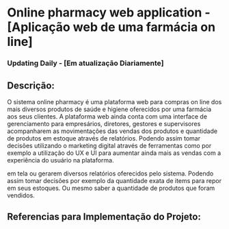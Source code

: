 # Online pharmacy web application - [Aplicação web de uma farmácia on line]

### Updating Daily - [Em atualização Diariamente]

## Descrição:

O sistema online pharmacy é uma plataforma web para compras on line dos mais diversos produtos de saúde e higiene oferecidos por uma farmácia aos seus clientes. A plataforma web ainda conta com uma interface de gerenciamento para empresários, diretores, gestores e supervisores acompanharem as movimentações das vendas dos produtos e quantidade de produtos em estoque através de relatórios. Podendo assim tomar decisões utilizando o marketing digital através de ferramentas como por exemplo a utilização do UX e UI para aumentar ainda mais as vendas com a experiência do usuário na plataforma.


em tela ou gerarem diversos relatórios oferecidos pelo sistema. Podendo assim tomar decisões por exemplo da quantidade exata de items para repor em seus estoques. Ou mesmo saber a quantidade de produtos que foram vendidos.

## Referencias para Implementação do Projeto:<br>
